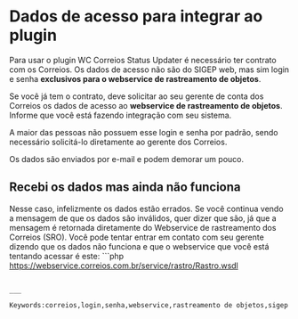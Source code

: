 # Dados de acesso para integrar ao plugin

Para usar o plugin WC Correios Status Updater é necessário ter contrato com os Correios. Os dados de acesso não são do SIGEP web, mas sim login e senha **exclusivos para o webservice de rastreamento de objetos**.  

Se você já tem o contrato, deve solicitar ao seu gerente de conta dos Correios os dados de acesso ao **webservice de rastreamento de objetos**. Informe que você está fazendo integração com seu sistema.

A maior das pessoas não possuem esse login e senha por padrão, sendo necessário solicitá-lo diretamente ao gerente dos Correios.

Os dados são enviados por e-mail e podem demorar um pouco.

## Recebi os dados mas ainda não funciona

Nesse caso, infelizmente os dados estão errados. Se você continua vendo a mensagem de que os dados são inválidos, quer dizer que são, já que a mensagem é retornada diretamente do Webservice de rastreamento dos Correios (SRO). Você pode tentar entrar em contato com seu gerente dizendo que os dados não funciona e que o webservice que você está tentando acessar é este: ```php
https://webservice.correios.com.br/service/rastro/Rastro.wsdl
```

___

Keywords:correios,login,senha,webservice,rastreamento de objetos,sigep